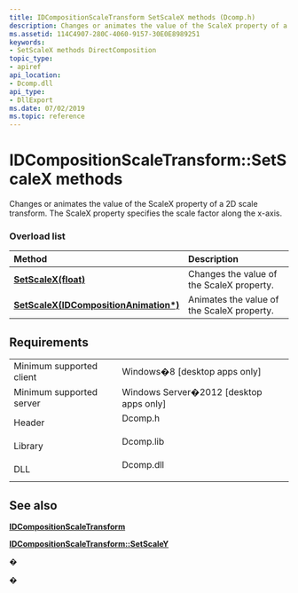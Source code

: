 ```yaml
---
title: IDCompositionScaleTransform SetScaleX methods (Dcomp.h)
description: Changes or animates the value of the ScaleX property of a 2D scale transform.
ms.assetid: 114C4907-280C-4060-9157-30E0E8989251
keywords:
- SetScaleX methods DirectComposition
topic_type:
- apiref
api_location:
- Dcomp.dll
api_type:
- DllExport
ms.date: 07/02/2019
ms.topic: reference
---
```


# IDCompositionScaleTransform::SetScaleX methods

Changes or animates the value of the ScaleX property of a 2D scale transform. The ScaleX property specifies the scale factor along the x-axis.

### Overload list



| Method                                                                                                      | Description                                           |
|:------------------------------------------------------------------------------------------------------------|:------------------------------------------------------|
| [**SetScaleX(float)**](https://msdn.microsoft.com/library/Hh449044(v=VS.85).aspx)                                     | Changes the value of the ScaleX property.<br/>  |
| [**SetScaleX(IDCompositionAnimation\*)**](https://msdn.microsoft.com/library/Hh449046(v=VS.85).aspx) | Animates the value of the ScaleX property.<br/> |



## Requirements



|                                     |                                                                                      |
|-------------------------------------|--------------------------------------------------------------------------------------|
| Minimum supported client<br/> | Windows�8 \[desktop apps only\]<br/>                                           |
| Minimum supported server<br/> | Windows Server�2012 \[desktop apps only\]<br/>                                 |
| Header<br/>                   | <dl> <dt>Dcomp.h</dt> </dl>   |
| Library<br/>                  | <dl> <dt>Dcomp.lib</dt> </dl> |
| DLL<br/>                      | <dl> <dt>Dcomp.dll</dt> </dl> |



## See also

<dl> <dt>

[**IDCompositionScaleTransform**](https://msdn.microsoft.com/library/Hh448990(v=VS.85).aspx)
</dt> <dt>

[**IDCompositionScaleTransform::SetScaleY**](https://msdn.microsoft.com/library/Hh449055(v=VS.85).aspx)
</dt> </dl>

�

�





